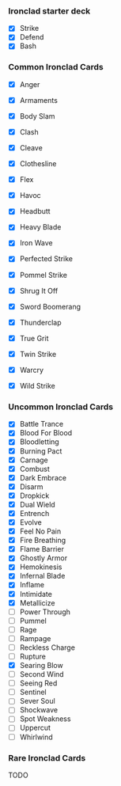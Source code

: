 ### Ironclad starter deck
- [x] Strike
- [x] Defend
- [x] Bash

### Common Ironclad Cards
- [x] Anger
- [x] Armaments
- [x] Body Slam
- [x] Clash
- [x] Cleave
- [x] Clothesline
- [x] Flex
- [x] Havoc
- [x] Headbutt
- [x] Heavy Blade
- [x] Iron Wave
- [x] Perfected Strike
- [x] Pommel Strike
- [x] Shrug It Off
- [x] Sword Boomerang
- [x] Thunderclap
- [x] True Grit
- [x] Twin Strike
- [x] Warcry
- [x] Wild Strike


### Uncommon Ironclad Cards
- [x] Battle Trance
- [x] Blood For Blood
- [x] Bloodletting
- [x] Burning Pact
- [x] Carnage
- [x] Combust
- [x] Dark Embrace
- [x] Disarm
- [x] Dropkick
- [x] Dual Wield
- [x] Entrench
- [x] Evolve
- [x] Feel No Pain
- [x] Fire Breathing
- [x] Flame Barrier
- [x] Ghostly Armor
- [x] Hemokinesis
- [x] Infernal Blade
- [x] Inflame
- [x] Intimidate
- [x] Metallicize
- [ ] Power Through
- [ ] Pummel
- [ ] Rage
- [ ] Rampage
- [ ] Reckless Charge
- [ ] Rupture
- [x] Searing Blow
- [ ] Second Wind
- [ ] Seeing Red
- [ ] Sentinel
- [ ] Sever Soul
- [ ] Shockwave
- [ ] Spot Weakness
- [ ] Uppercut
- [ ] Whirlwind

### Rare Ironclad Cards
TODO